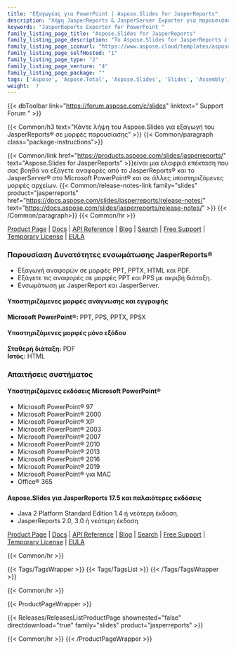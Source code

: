 ```yaml
---
title: "Εξαγωγέας για PowerPoint | Aspose.Slides for JasperReports"
description: "Λήψη JasperReports & JasperServer Exporter για παρουσιάσεις του Microsoft PowerPoint. Εξάγετε τις αναφορές σας σε παρουσιάσεις του Microsoft PowerPoint (PPT, PPTX) και σε παρουσιάσεις διαφανειών του Microsoft PowerPoint (PPS, PPSX)."
keywords: "JasperReports Exporter for PowerPoint "
family_listing_page_title: "Aspose.Slides for JasperReports"
family_listing_page_description: "Το Aspose.Slides for JasperReports είναι μια ευέλικτη επέκταση JasperReports και JasperServer που σας επιτρέπει να εξάγετε αναφορές στο Microsoft PowerPoint. Ο JasperServer δεν έχει την ενσωματωμένη δυνατότητα εξαγωγής αναφορών ως παρουσιάσεων PowerPoint, αλλά με αυτήν την επέκταση, οι αναφορές του JasperServer μπορούν να εξαχθούν σε μορφές παρουσίασης PPT, PPS, PPTX και PPSX χωρίς τη χρήση του Microsoft PowerPoint."
family_listing_page_iconurl: "https://www.aspose.cloud/templates/aspose/App_Themes/V3/images/slides/272x272/aspose_slides-for-jasperreports-min.png"
family_listing_page_selfHosted: "1"
family_listing_page_type: "2"
family_listing_page_venture: "4"
family_listing_page_package: ""
tags: ['Aspose', 'Aspose.Total', 'Aspose.Slides', 'Slides', 'Assembly', 'component', 'Conholdate', 'Conholdate.Total', 'convert', 'converter', 'load', 'save', 'edit', 'update', 'core', 'cross-platform', 'Fast', 'Framework', 'Library', 'macOS', 'Microsoft', 'mono', 'mvc', 'Office', 'opendocument', 'openoffice', 'print', 'render', 'Standard', 'Visual-Studio', 'VisualStudio', 'Animation', 'jasperreports', 'PPT', 'PPS', 'PPTX', 'PPSX', 'PDF', 'HTML']
weight:  7
---
```


{{< dbToolbar link="https://forum.aspose.com/c/slides" linktext=" Support Forum " >}}

{{< Common/h3 text="Κάντε λήψη του Aspose.Slides για εξαγωγή του JasperReports® σε μορφές παρουσίασης"  >}}
{{< Common/paragraph class="package-instructions">}}

{{< Common/link href="https://products.aspose.com/slides/jasperreports/" text="Aspose.Slides for JasperReports"  >}}είναι μια ελαφριά επέκταση που σας βοηθά να εξάγετε αναφορές από το JasperReports® και το JasperServer® στο Microsoft PowerPoint® και σε άλλες υποστηριζόμενες μορφές αρχείων.
{{< Common/release-notes-link family="slides" product="jasperreports" href="https://docs.aspose.com/slides/jasperreports/release-notes/" text="https://docs.aspose.com/slides/jasperreports/release-notes/"  >}}
{{< /Common/paragraph>}}
{{< Common/hr >}}

[Product Page](https://products.aspose.com/slides/jasperreports/) | [Docs](https://docs.aspose.com/slides/jasperreports/) | [API Reference](https://reference.aspose.com/slides/) | [Blog](https://blog.aspose.com/category/slides/) | [Search](https://search.aspose.com/) | [Free Support](https://forum.aspose.com/c/slides) | [Temporary License](https://purchase.aspose.com/temporary-license) | [EULA](https://about.aspose.com/legal/eula/)

### Παρουσίαση Δυνατότητες ενσωμάτωσης JasperReports®

- Εξαγωγή αναφορών σε μορφές PPT, PPTX, HTML και PDF.
- Εξάγετε τις αναφορές σε μορφές PPT και PPS με ακριβή διάταξη.
- Ενσωμάτωση με JasperReport και JasperServer.

#### Υποστηριζόμενες μορφές ανάγνωσης και εγγραφής

**Microsoft PowerPoint®:** PPT, PPS, PPTX, PPSX

#### Υποστηριζόμενες μορφές μόνο εξόδου

**Σταθερή διάταξη:** PDF\
**Ιστός:** HTML

### Απαιτήσεις συστήματος

#### Υποστηριζόμενες εκδόσεις Microsoft PowerPoint®
- Microsoft PowerPoint® 97
- Microsoft PowerPoint® 2000
- Microsoft PowerPoint® XP
- Microsoft PowerPoint® 2003
- Microsoft PowerPoint® 2007
- Microsoft PowerPoint® 2010
- Microsoft PowerPoint® 2013
- Microsoft PowerPoint® 2016
- Microsoft PowerPoint® 2019
- Microsoft PowerPoint® για MAC
- Office® 365

#### Aspose.Slides για JasperReports 17.5 και παλαιότερες εκδόσεις
- Java 2 Platform Standard Edition 1.4 ή νεότερη έκδοση.
- JasperReports 2.0, 3.0 ή νεότερη έκδοση

[Product Page](https://products.aspose.com/slides/jasperreports/) | [Docs](https://docs.aspose.com/slides/jasperreports/) | [API Reference](https://reference.aspose.com/slides/) | [Blog](https://blog.aspose.com/category/slides/) | [Search](https://search.aspose.com/) | [Free Support](https://forum.aspose.com/c/slides) | [Temporary License](https://purchase.aspose.com/temporary-license) | [EULA](https://about.aspose.com/legal/eula/)

{{< Common/hr >}}

{{< Tags/TagsWrapper >}}
 {{< Tags/TagsList >}}
{{< /Tags/TagsWrapper >}}

{{< Common/hr >}}

{{< ProductPageWrapper >}}
<!-- ReleasesListProductPage-->
   {{< Releases/ReleasesListProductPage shownested="false"  directdownload="true" family="slides" product="jasperreports" >}}
<!-- /ReleasesListProductPage-->
{{< Common/hr >}}
{{< /ProductPageWrapper >}}

